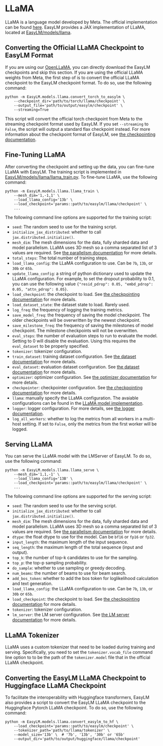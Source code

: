 # LLaMA
LLaMA is a language model developed by Meta. The official implementation can
be found [here](https://github.com/facebookresearch/llama). EasyLM provides
a JAX implementation of LLaMA, located at [EasyLM/models/llama](/EasyLM/models/llama).


## Converting the Official LLaMA Checkpoint to EasyLM Format
If you are using our [OpenLLaMA](https://github.com/openlm-research/open_llama),
you can directly download the EasyLM checkpoints and skip this section.
If you are using the official LLaMA weights from Meta, the first step of is to
convert the official LLaMA checkpoint to the EasyLM checkpoint format. To do so,
use the following command:

``` shell
python -m EasyLM.models.llama.convert_torch_to_easylm \
    --checkpoint_dir='path/to/torch/llama/checkpoint' \
    --output_file='path/to/output/easylm/checkpoint' \
    --streaming=True
```

This script will convert the official torch checkpoint from Meta to the
streaming checkpoint format used by EasyLM. If you set `--streaming` to `False`,
the script will output a standard flax checkpoint instead. For more information
about the checkpoint format of EasyLM, see [the checkpointing documentation](checkpointing.md).


## Fine-Tuning LLaMA
After converting the checkpoint and setting up the data, you can fine-tune
LLaMA with EasyLM. The training script is implemented in
[EasyLM/models/llama/llama_train.py](/EasyLM/models/llama/llama_train.py).
To fine-tune LLaMA, use the following command:

``` shell
python -m EasyLM.models.llama.llama_train \
    --mesh_dim='1,-1,1' \
    --load_llama_config='13b' \
    --load_checkpoint='params::path/to/easylm/llama/checkpoint' \
    ...
```

The following command line options are supported for the training script:
* `seed`: The random seed to use for the training script.
* `initialize_jax_distributed`: whether to call `jax.distributed.initialize()`.
* `mesh_dim`: The mesh dimensions for the data, fully sharded data and model parallelism.
  LLaMA uses 3D mesh so a comma separated list of 3 values are required. See
  [the parallelism documentation](parallelism.md) for more details.
* `total_steps`: The total number of training steps.
* `load_llama_config`: the LLaMA configuration to use. Can be `7b`, `13b`, or
  `30b` or `65b`.
* `update_llama_config`: a string of python dictionary used to update the
  LLaMA configuration. For example, to set the dropout probability to 0.1, you
  can use the following value
  `{"resid_pdrop": 0.05, "embd_pdrop": 0.05, "attn_pdrop": 0.05}`.
* `load_checkpoint`: the checkpoint to load. See [the checkpointing documentation](checkpointing.md)
  for more details.
* `load_dataset_state`: the dataset state to load. Rarely used.
* `log_freq`: the frequency of logging the training metrics.
* `save_model_freq`: the frequency of saving the model checkpoint. The older
  checkpoints will be overwritten by the newest checkpoint.
* `save_milestone_freq`: the frequency of saving the milestones of model checkpoint.
  The milestone checkpoints will not be overwritten.
* `eval_steps`: the number of evaluation steps to run to evaluate the model. Setting
  to 0 will disable the evaluation. Using this requires the `eval_dataset` to be
  properly specified.
* `tokenizer`: tokenizer configuration.
* `train_dataset`: training dataset configuration. See [the dataset documentation](dataset.md)
  for more details.
* `eval_dataset`: evaluation dataset configuration. See [the dataset documentation](dataset.md)
  for more details.
* `optimizer`: optimizer configuration. See [the optimizer documentation](optimizer.md)
  for more details.
* `checkpointer`: checkpointer configuration. See [the checkpointing documentation](checkpointing.md)
  for more details.
* `llama`: manually specify the LLaMA configuration. The avaiable configurations
  can be found in the [LLaMA model implementation](/EasyLM/models/llama/llama_model.py).
* `logger`: logger configuration. For more details, see [the logger documentation](logger.md).
* `log_all_workers`: whether to log the metrics from all workers in a multi-host
    setting. If set to `False`, only the metrics from the first worker will be logged.


## Serving LLaMA
You can serve the LLaMA model with the LMServer of EasyLM. To do so, use the
following command:

``` shell
python -m EasyLM.models.llama.llama_serve \
    --mesh_dim='1,1,-1' \
    --load_llama_config='13B' \
    --load_checkpoint='params::path/to/easylm/llama/checkpoint' \
    ...
```

The following command line options are supported for the serving script:
* `seed`: The random seed to use for the serving script.
* `initialize_jax_distributed`: whether to call `jax.distributed.initialize()`.
* `mesh_dim`: The mesh dimensions for the data, fully sharded data and model parallelism.
  LLaMA uses 3D mesh so a comma separated list of 3 values are required. See
  [the parallelism documentation](parallelism.md) for more details.
* `dtype`: the float dtype to use for the model. Can be `bf16` or `fp16` or `fp32`.
* `input_length`: the maximum length of the input sequence.
* `seq_length`: the maximum length of the total sequence (input and output).
* `top_k`: the number of top-k candidates to use for the sampling.
* `top_p`: the top-p sampling probability.
* `do_sample`: whether to use sampling or greedy decoding.
* `num_beams`: the number of beams to use for beam search.
* `add_bos_token`: whether to add the bos token for loglikelihood
  calculation and text generation.
* `load_llama_config`: the LLaMA configuration to use. Can be `7b`, `13b`, or
  `30b` or `65b`.
* `load_checkpoint`: the checkpoint to load. See [the checkpointing documentation](checkpointing.md)
  for more details.
* `tokenizer`: tokenizer configuration.
* `lm_server`: the LM server configuration. See [the LM server documentation](serving.md)
  for more details.


## LLaMA Tokenizer
LLaMA uses a custom tokenizer that need to be loaded during training and serving.
Specifically, you need to set the `tokenizer.vocab_file` command line option to
to be the path of the `tokenizer.model` file that in the official LLaMA checkpoint.


## Converting the EasyLM LLaMA Checkpoint to Huggingface LLaMA Checkpoint
To facilitate the interoperability with Huggingface transformers, EasyLM also
provides a script to convert the EasyLM LLaMA checkpoint to the Huggingface
Pytorch LLaMA checkpoint. To do so, use the following command:

``` shell
python -m EasyLM.models.llama.convert_easylm_to_hf \
    --load_checkpoint='params::path/to/easylm/checkpoint' \
    --tokenizer_path='path/to/llama/tokenizer' \
    --model_size='13b' \  # '7b', '13b', '30b' or '65b'
    --output_dir='path/to/output/huggingface/llama/checkpoint'
```
